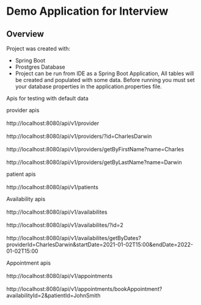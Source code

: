 # Demo Application for Interview



## Overview
Project was created with:
 - Spring Boot
 - Prostgres Database
 - Project can be run from IDE as a Spring Boot Application,  All tables will be created and populated with some data. Before running you must set your database properties in the application.properties file. 



Apis for testing with default data

provider apis
<br/><br/>
http://localhost:8080/api/v1/provider
<br/><br/>
http://localhost:8080/api/v1/providers/?id=CharlesDarwin
<br/><br/>
http://localhost:8080/api/v1/providers/getByFirstName?name=Charles
<br/><br/>
http://localhost:8080/api/v1/providers/getByLastName?name=Darwin



patient apis
<br/><br/>
http://localhost:8080/api/v1/patients



Availability apis 
<br/><br/>
http://localhost:8080/api/v1/availabilites
<br/><br/>
http://localhost:8080/api/v1/availabilites/?id=2
<br/><br/>
http://localhost:8080/api/v1/availabilites/getByDates?providerId=CharlesDarwin&startDate=2021-01-02T15:00&endDate=2022-01-02T15:00



Appointment apis
<br/><br/>
http://localhost:8080/api/v1/appointments
<br/><br/>
http://localhost:8080/api/v1/appointments/bookAppointment?availabilityId=2&patientId=JohnSmith

 

